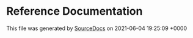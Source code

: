 # Reference Documentation

This file was generated by [SourceDocs](https://github.com/eneko/SourceDocs) on 2021-06-04 19:25:09 +0000